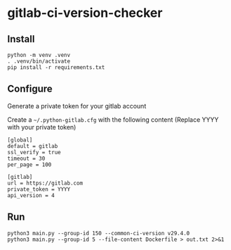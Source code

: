 # gitlab-ci-version-checker

## Install

```
python -m venv .venv
. .venv/bin/activate
pip install -r requirements.txt
```

## Configure

Generate a private token for your gitlab account

Create a `~/.python-gitlab.cfg` with the following content (Replace YYYY with your private token)

```
[global]
default = gitlab
ssl_verify = true
timeout = 30
per_page = 100

[gitlab]
url = https://gitlab.com
private_token = YYYY
api_version = 4
```

## Run

```
python3 main.py --group-id 150 --common-ci-version v29.4.0
python3 main.py --group-id 5 --file-content Dockerfile > out.txt 2>&1
```
